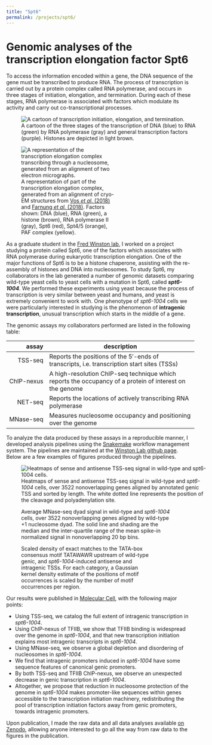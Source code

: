 ```yaml
---
title: "Spt6"
permalink: /projects/spt6/
---
```


# Genomic analyses of the<br>transcription elongation factor Spt6

To access the information encoded within a gene, the DNA sequence of the gene must be transcribed to produce RNA.
The process of transcription is carried out by a protein complex called RNA polymerase, and occurs in three stages of initiation, elongation, and termination.
During each of these stages, RNA polymerase is associated with factors which modulate its activity and carry out co-transcriptional processes.

<figure style="width:100%" class="align-center">
  <img src="{{ site.url }}{{ site.baseurl }}/assets/images/transcription_overview.png" alt="A cartoon of transcription initiation, elongation, and termination.">
  <!-- <img style="max-height:250px; max-width:100%; height:auto; width:auto" src="{{ site.url }}{{ site.baseurl }}/assets/images/transcription_overview.png" alt="A cartoon of transcription initiation, elongation, and termination."> -->
  <figcaption>A cartoon of the three stages of the transcription of DNA (blue) to RNA (green) by RNA polymerase (gray) and general transcription factors (purple). Histones are depicted in light brown.</figcaption>
</figure> 

<figure style="width:50%" class="align-right">
  <img src="{{ site.url }}{{ site.baseurl }}/assets/images/elongation_complex_structure_with_nucleosome.png" alt="A representation of the transcription elongation complex transcribing through a nucleosome, generated from an alignment of two electron micrographs.">
  <figcaption>A representation of part of the transcription elongation complex, generated from an alignment of cryo-EM structures from <a href="https://doi.org/10.1038/s41586-018-0440-4" target="_blank">Vos <i>et al.</i> (2018)</a> and <a href="https://doi.org/10.1038/s41467-018-07870-y" target="_blank">Farnung <i>et al.</i> (2018)</a>. Factors shown: DNA (blue), RNA (green), a histone (brown), RNA polymerase II (gray), Spt6 (red), Spt4/5 (orange), PAF complex (yellow).</figcaption>
</figure> 

As a graduate student in the <a href="https://winstonlab.hms.harvard.edu/" target="_blank">Fred Winston lab</a>, I worked on a project studying a protein called Spt6, one of the factors which associates with RNA polymerase during eukaryotic transcription elongation.
One of the major functions of Spt6 is to be a histone chaperone, assisting with the re-assembly of histones and DNA into nucleosomes.
To study Spt6, my collaborators in the lab generated a number of genomic datasets comparing wild-type yeast cells to yeast cells with a mutation in Spt6, called **_spt6-1004_**.
We performed these experiments using yeast because the process of transcription is very similar between yeast and humans, and yeast is extremely convenient to work with.
One phenotype of *spt6-1004* cells we were particularly interested in studying is the phenomenon of **intragenic transcription**, unusual transcription which starts in the middle of a gene.

The genomic assays my collaborators performed are listed in the following table:

<table>
    <thead>
        <th style="text-align:right; white-space:nowrap">assay</th>
        <th>description</th>
    </thead>
    <tr>
        <td style="text-align:right; white-space:nowrap">TSS-seq</td>
        <td>Reports the positions of the 5′-ends of transcripts, i.e. transcription start sites (TSSs)</td>
    </tr>
    <tr>
        <td style="text-align:right; white-space:nowrap">ChIP-nexus</td>
        <td>A high-resolution ChIP-seq technique which reports the occupancy of a protein of interest on the genome</td>
    </tr>
    <tr>
        <td style="text-align:right; white-space:nowrap">NET-seq</td>
        <td>Reports the locations of actively transcribing RNA polymerase</td>
    </tr>
    <tr>
        <td style="text-align:right; white-space:nowrap">MNase-seq</td>
        <td>Measures nucleosome occupancy and positioning over the genome</td>
    </tr>
</table>

To analyze the data produced by these assays in a reproducible manner, I developed analysis pipelines using the <a href="https://snakemake.readthedocs.io/en/stable/" target="_blank">Snakemake</a> workflow management system.
The pipelines are maintained at the <a href="https://github.com/winston-lab" target="_blank">Winston Lab github page</a>.
Below are a few examples of figures produced through the pipelines.

<figure style="width:100%" class="align-center">
  <img src="{{ site.url }}{{ site.baseurl }}/assets/images/spt6_tss_seq_heatmaps.png" alt="Heatmaps of sense and antisense TSS-seq signal in wild-type and spt6-1004 cells.">
  <figcaption>Heatmaps of sense and antisense TSS-seq signal in wild-type and <i>spt6-1004</i> cells, over 3522 nonoverlapping genes aligned by annotated genic TSS and sorted by length. The white dotted line represents the position of the cleavage and polyadenylation site.</figcaption>
</figure> 

<figure style="width:80%" class="align-right">
  <img src="{{ site.url }}{{ site.baseurl }}/assets/images/spt6_mnase_seq_metagene.png" alt="">
  <figcaption>Average MNase-seq dyad signal in wild-type and <i>spt6-1004</i> cells, over 3522 nonoverlapping genes aligned by wild-type +1 nucleosome dyad. The solid line and shading are the median and the inter-quartile range of the mean spike-in normalized signal in nonoverlapping 20 bp bins.</figcaption>
</figure> 

<figure style="width:70%" class="align-left">
  <img src="{{ site.url }}{{ site.baseurl }}/assets/images/spt6_tata.png" alt="">
  <figcaption>Scaled density of exact matches to the TATA-box consensus motif TATAWAWR upstream of wild-type genic, and <i>spt6-1004</i>-induced antisense and intragenic TSSs. For each category, a Gaussian kernel density estimate of the positions of motif occurrences is scaled by the number of motif occurrences per region.</figcaption>
</figure> 

<p style="clear:both">
Our results were published in <a href="https://doi.org/10.1016/j.molcel.2018.09.005" target="_blank">Molecular Cell</a>, with the following major points:
</p>

- Using TSS-seq, we catalog the full extent of intragenic transcription in *spt6-1004*.
- Using ChIP-nexus of TFIIB, we show that TFIIB binding is widespread over the genome in *spt6-1004*, and that new transcription initiation explains most intragenic transcripts in *spt6-1004*.
- Using MNase-seq, we observe a global depletion and disordering of nucleosomes in *spt6-1004*.
- We find that intragenic promoters induced in *spt6-1004* have some sequence features of canonical genic promoters.
- By both TSS-seq and TFIIB ChIP-nexus, we observe an unexpected decrease in genic transcription in *spt6-1004*.
- Altogether, we propose that reduction in nucleosome protection of the genome in *spt6-1004* makes promoter-like sequences within genes accessible to the transcription initiation machinery, redistributing the pool of transcription initiation factors away from genic promoters, towards intragenic promoters.

Upon publication, I made the raw data and all data analyses available <a href="https://doi.org/10.5281/zenodo.1409826" target="_blank">on Zenodo</a>, allowing anyone interested to go all the way from raw data to the figures in the publication.

<!-- | pipeline (github link) | description | -->
<!-- | --------:|:----------- | -->
<!-- | <a href="https://github.com/winston-lab/tss-seq" target="_blank">TSS-seq</a>  | For processing and analyzing TSS-seq data. | -->
<!-- | <a href="https://github.com/winston-lab/chip-nexus" target="_blank">ChIP-nexus</a>  | For processing and analyzing ChIP-nexus data. | -->
<!-- | <a href="https://github.com/winston-lab/chip-nexus-tfiib" target="_blank">TFIIB ChIP-nexus</a>  | For TFIIB-specific ChIP-nexus analyses. | -->
<!-- | <a href="https://github.com/winston-lab/net-and-rna-seq" target="_blank">NET-seq</a>  | For processing and analyzing NET-seq data. | -->
<!-- | <a href="https://github.com/winston-lab/mnase-seq" target="_blank">MNase-seq</a>  | For processing and analyzing MNase-seq data. | -->
<!-- | <a href="https://github.com/winston-lab/cluster-mnase-seq" target="_blank">MNase-seq clustering</a>  | For clustering MNase-seq data by self/super-organizing map and hierarchical clustering. | -->
<!-- | <a href="https://github.com/winston-lab/integrated-datavis" target="_blank">Data integration and visualization</a>  | For integrating and visualizing multiple genomic datatypes. | -->
<!-- | <a href="https://github.com/winston-lab/demultiplex-paired-end" target="_blank">Paired-end FASTQ demultiplexing</a>  | For demultiplexing paired-end FASTQ files. | -->
<!-- | <a href="https://github.com/winston-lab/build-annotations" target="_blank">Genome annotation</a> | For making genome annotations used in other pipelines. | -->
<!-- | <a href="https://github.com/winston-lab/tss-seq-vs-tfiib-nexus" target="_blank">TSS-seq vs TFIIB ChIP-nexus</a> | For comparing TSS-seq to TFIIB ChIP-nexus. | -->
<!-- | <a href="https://github.com/winston-lab/uwimana-2017" target="_blank">Uwimana 2017</a> | For processing data from <a href="https://doi.org/10.1093/nar/gkx242" target="_blank">Uwimana <i>et al.</i> (2017) </a>. | -->
<!-- | <a href="https://github.com/winston-lab/malabat-feuerbach-2015" target="_blank">Malabat 2015</a> | For comparing TSS-seq data to TSS-seq data from <a href="https://doi.org/10.7554/eLife.06722" target="_blank">Malabat <i>et al.</i> (2015) </a>. | -->
<!-- | <a href="https://github.com/winston-lab/rhee-2012" target="_blank">Rhee 2012</a> | For processing ChIP-exo data from <a href="https://doi.org/10.1038/nature10799" target="_blank">Rhee and Pugh (2012)</a> and comparing it to our ChIP-nexus data. | -->
<!-- | <a href="https://github.com/winston-lab/motif-enrichment" target="_blank">Motif enrichment</a> | For testing enrichment and depletion of motifs in sets of regions. | -->
<!-- | <a href="https://github.com/winston-lab/spt6-2018-small-data" target="_blank">Spt6 small datasets</a> | For analyzing small datasets (i.e. qPCR and western experiments) for our 2018 publication. | -->
<!-- | <a href="https://github.com/winston-lab/spt6-2018-paper-figures" target="_blank">Spt6 publication figures</a> | For generating the figures appearing in our 2018 publication. | -->

